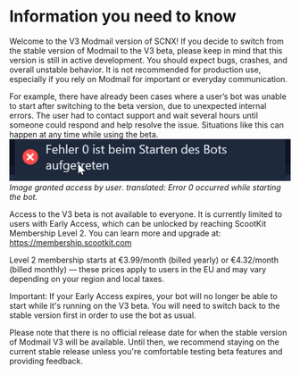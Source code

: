 # Information you need to know 
Welcome to the V3 Modmail version of SCNX!
If you decide to switch from the stable version of Modmail to the V3 beta, please keep in mind that this version is still in active development. You should expect bugs, crashes, and overall unstable behavior. It is not recommended for production use, especially if you rely on Modmail for important or everyday communication.

For example, there have already been cases where a user’s bot was unable to start after switching to the beta version, due to unexpected internal errors. The user had to contact support and wait several hours until someone could respond and help resolve the issue. Situations like this can happen at any time while using the beta.
![image](./image.png)
*Image granted access by user*.
*translated: Error 0 occurred while starting the bot.*

Access to the V3 beta is not available to everyone. It is currently limited to users with Early Access, which can be unlocked by reaching ScootKit Membership Level 2. You can learn more and upgrade at:
https://membership.scootkit.com

Level 2 membership starts at €3.99/month (billed yearly) or €4.32/month (billed monthly) — these prices apply to users in the EU and may vary depending on your region and local taxes.

Important: If your Early Access expires, your bot will no longer be able to start while it's running on the V3 beta. You will need to switch back to the stable version first in order to use the bot as usual.

Please note that there is no official release date for when the stable version of Modmail V3 will be available. Until then, we recommend staying on the current stable release unless you're comfortable testing beta features and providing feedback.